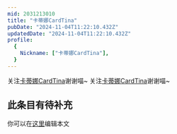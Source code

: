 ```yaml
---
mid: 2031213010
title: "卡蒂娜CardTina"
pubDate: "2024-11-04T11:22:10.432Z"
updatedDate: "2024-11-04T11:22:10.432Z"
profile:
  {
    Nickname: ["卡蒂娜CardTina"],
  }
---
```


关注[卡蒂娜CardTina](https://space.bilibili.com/2031213010)谢谢喵~ 关注[卡蒂娜CardTina](https://space.bilibili.com/2031213010)谢谢喵~

## 此条目有待补充
你可以在[这里](https://github.com/Yuhanawa/VTuber.ICU-Content/edit/master/v/卡蒂娜CardTina/index.md)编辑本文
